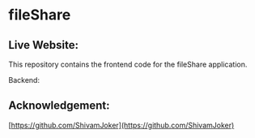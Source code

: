 # fileShare
## Live Website: []()

This repository contains the frontend code for the fileShare application.



Backend: []()

## Acknowledgement:

[https://github.com/ShivamJoker](https://github.com/ShivamJoker)
